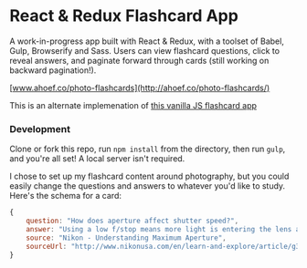 # React & Redux Flashcard App

A work-in-progress app built with React & Redux, with a toolset of Babel, Gulp, Browserify and Sass. Users can view flashcard questions, click to reveal answers, and paginate forward through cards (still working on backward pagination!).

[www.ahoef.co/photo-flashcards](http://ahoef.co/photo-flashcards/)

This is an alternate implemenation of [this vanilla JS flashcard app](https://github.com/ahoef/es2015-flashcard-app)


### Development 

Clone or fork this repo, run `npm install` from the directory, then run `gulp`, and you're all set! A local server isn't required. 

I chose to set up my flashcard content around photography, but you could easily change the questions and answers to whatever you'd like to study. Here's the schema for a card:

```javascript
{
	question: "How does aperture affect shutter speed?",
	answer: "Using a low f/stop means more light is entering the lens and therefore the shutter doesn't need to stay open as long to make a correct exposure which translates into a faster shutter speed.",
	source: "Nikon - Understanding Maximum Aperture",
	sourceUrl: "http://www.nikonusa.com/en/learn-and-explore/article/g3cu6o1r/understanding-maximum-aperture.html"
}
```


